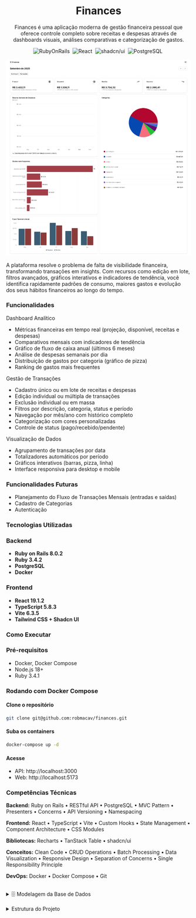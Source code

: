 <div align="center">

  # Finances

  Finances é uma aplicação moderna de gestão financeira pessoal que oferece controle completo sobre receitas e despesas através de dashboards visuais, análises comparativas e categorização de gastos.

![RubyOnRails](https://img.shields.io/badge/version-8.0.2-brightgreen?logo=rubyonrails&label=RubyOnRails&labelColor=%23D30001&color=%235D5D5D)&nbsp;
![React](https://img.shields.io/badge/version-19.1.2-brightgreen?logo=react&label=React&labelColor=%23222222&color=%235D5D5D)&nbsp;
![shadcn/ui](https://img.shields.io/badge/shadcn%2Fui-components-brightgreen?logo=shadcnui&label=shadcn%2Fui&labelColor=%23000000&color=%235D5D5D)&nbsp;
![PostgreSQL](https://img.shields.io/badge/version-16.1-brightgreen?logo=postgresql&logoColor=white&label=PostgreSQL&labelColor=%234169E1&color=%235D5D5D)&nbsp;

</p>

  ![Dashboard](docs/dashboard.png)
</div>

<p>A plataforma resolve o problema de falta de visibilidade financeira, transformando transações em insights. Com recursos como edição em lote, filtros avançados, gráficos interativos e indicadores de tendência, você identifica rapidamente padrões de consumo, maiores gastos e evolução dos seus hábitos financeiros ao longo do tempo.</p>

### Funcionalidades

Dashboard Analítico
- Métricas financeiras em tempo real (projeção, disponível, receitas e despesas)
- Comparativos mensais com indicadores de tendência
- Gráfico de fluxo de caixa anual (últimos 6 meses)
- Análise de despesas semanais por dia
- Distribuição de gastos por categoria (gráfico de pizza)
- Ranking de gastos mais frequentes

Gestão de Transações
- Cadastro único ou em lote de receitas e despesas
- Edição individual ou múltipla de transações
- Exclusão individual ou em massa
- Filtros por descrição, categoria, status e período
- Navegação por mês/ano com histórico completo
- Categorização com cores personalizadas
- Controle de status (pago/recebido/pendente)

Visualização de Dados
- Agrupamento de transações por data
- Totalizadores automáticos por período
- Gráficos interativos (barras, pizza, linha)
- Interface responsiva para desktop e mobile

### Funcionalidades Futuras
- Planejamento do Fluxo de Transações Mensais (entradas e saídas)
- Cadastro de Categorias
- Autenticação

### Tecnologias Utilizadas

### Backend
- **Ruby on Rails 8.0.2**
- **Ruby 3.4.2**
- **PostgreSQL**
- **Docker**

### Frontend
- **React 19.1.2**
- **TypeScript 5.8.3**
- **Vite 6.3.5**
- **Tailwind CSS + Shadcn UI**

<h3>Como Executar</h3>

### Pré-requisitos
- Docker, Docker Compose
- Node.js 18+
- Ruby 3.4.1

### Rodando com Docker Compose

#### Clone o repositório

```bash
git clone git@github.com:robmacav/finances.git
```

#### Suba os containers
```bash
docker-compose up -d
```

#### Acesse
- API: http://localhost:3000
- Web: http://localhost:5173

### Competências Técnicas

**Backend:** Ruby on Rails • RESTful API • PostgreSQL • MVC Pattern • Presenters • Concerns • API Versioning • Namespacing

**Frontend:** React • TypeScript • Vite • Custom Hooks • State Management • Component Architecture • CSS Modules

**Bibliotecas:** Recharts • TanStack Table • shadcn/ui

**Conceitos:** Clean Code • CRUD Operations • Batch Processing • Data Visualization • Responsive Design • Separation of Concerns • Single Responsibility Principle

**DevOps:** Docker • Docker Compose • Git

<br>

<details>
<summary style="font-size:18x;">🗄️ Modelagem da Base de Dados</summary>

<br>

![Dashboard](docs/database.png)

</details>

<br>

<details>
<summary style="font-size:18x;">Estrutura do Projeto</summary>

<br>

```
    ├── 🔴 api/ 
    │   ├── 📂 app/
    │   │   ├── 📂 controllers/
    │   │   │   ├── 📂 v1/
    │   │   │   │   ├── 📂 reports/
    │   │   │   │   │   ├── 💎 dashboard_controller.rb
    │   │   │   │   │   └── 💎 transactions_controller.rb
    │   │   │   │   ├── 📂 utils/
    │   │   │   │   │   └── 💎 transactions_controller.rb
    │   │   │   │   └── 💎 transactions_controller.rb
    │   │   │   └── 💎 application_controller.rb
    │   │   ├── 📂 models/
    │   │   │   ├── 📂 concerns/
    │   │   │   │   └── 💎 currency_formatable.rb
    │   │   │   ├── 💎 application_record.rb
    │   │   │   ├── 💎 category.rb
    │   │   │   ├── 💎 status.rb
    │   │   │   ├── 💎 transaction.rb
    │   │   │   └── 💎 user.rb
    │   │   └── 📂 presenters/
    │   │       └── 💎 transaction_presenter.rb
    │   ├── 🐳 Dockerfile
    │   └── 🐚 entrypoint.sh
    │
    ├── 🔵 web/
    │   ├── 📂 src/
    │   │   ├── 📂 api/
    │   │   │   ├── 📂 reports/
    │   │   │   │   ├── 📂 dashboard/
    │   │   │   │   │   └── 📘 fetchData.ts
    │   │   │   │   └── 📂 transactions/
    │   │   │   │       └── 📘 fetchByMonthYear.ts
    │   │   │   ├── 📂 utils/
    │   │   │   │   └── 📂 transactions/
    │   │   │   │       └── 📘 formDataFetch.ts
    │   │   │   └── 📘 transaction.ts
    │   │   ├── 📂 app/
    │   │   │   ├── 📂 pages/
    │   │   │   │   ├── 📂 dashboard/
    │   │   │   │   │   ├── ⚛️ AnnualCashFlowOverview.tsx
    │   │   │   │   │   ├── ⚛️ ExpensesByCategoryOverview.tsx
    │   │   │   │   │   ├── ⚛️ Index.tsx
    │   │   │   │   │   ├── ⚛️ KeyMetrics.tsx
    │   │   │   │   │   ├── ⚛️ MostFrequentExpensesOverview.tsx
    │   │   │   │   │   └── ⚛️ WeeklyExpensesOverview.tsx
    │   │   │   │   └── 📂 transactions/
    │   │   │   │       ├── 📂 dialogs/
    │   │   │   │       │   ├── ⚛️ DeleteDialog.tsx
    │   │   │   │       │   ├── ⚛️ DeleteMultiplesDialog.tsx
    │   │   │   │       │   ├── ⚛️ EditDialog.tsx
    │   │   │   │       │   ├── ⚛️ EditMultiplesDialog.tsx
    │   │   │   │       │   ├── ⚛️ FilterDialog.tsx
    │   │   │   │       │   ├── ⚛️ NewDialog.tsx
    │   │   │   │       │   └── ⚛️ ShowDialog.tsx
    │   │   │   │       ├── ⚛️ DataTablePagination.tsx
    │   │   │   │       ├── ⚛️ Index.tsx
    │   │   │   │       ├── ⚛️ MonthYearPickerOnly.tsx
    │   │   │   │       └── ⚛️ getColumns.tsx
    │   │   │   ├── ⚛️ MonthlyNavigation.tsx
    │   │   │   ├── ⚛️ ProfileDropdown.tsx
    │   │   │   └── ⚛️ SiteHeader.tsx
    │   │   ├── 📂 hooks/
    │   │   │   ├── 📂 reports/
    │   │   │   │   ├── 📂 dashboard/
    │   │   │   │   │   └── 📘 useData.ts
    │   │   │   │   └── 📘 useTransactionsByMonthYear.ts
    │   │   │   ├── 📂 utils/
    │   │   │   │   └── 💰 transactions/
    │   │   │   │       └── 📘 useFormData.ts
    │   │   │   └── 📘 use-mobile.ts
    │   │   ├── 📂 lib/
    │   │   │   ├── 📘 api.ts
    │   │   │   └── 📘 utils.ts
    │   │   ├── ⚛️ App.tsx
    │   │   ├── ⚛️ main.tsx
    │   ├── 📂 types/
    │   │   └── 📂 reports/
    │   │       ├── 📘 DashboardData.ts
    │   │       └── 📘 Transaction.ts
    │   ├── 🌐 index.html
    │
    ├── 🐳 docker-compose.yml
```
</details>
